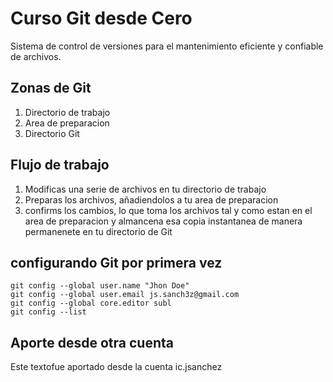 # Curso Git desde Cero
Sistema de control de versiones para el mantenimiento eficiente y confiable de archivos.

## Zonas de Git
1. Directorio de trabajo
2. Area de preparacion
3. Directorio Git

## Flujo de trabajo
1. Modificas una serie de archivos en tu directorio de trabajo
2. Preparas los archivos, añadiendolos a tu area de preparacion
3. confirms los cambios, lo que toma los archivos tal y como estan en el area de preparacion y  almancena esa copia instantanea de manera permanenete en tu directorio de Git

## configurando Git por primera vez
```
git config --global user.name "Jhon Doe"
git config --global user.email js.sanch3z@gmail.com
git config --global core.editor subl
git config --list
```


## Aporte desde otra cuenta
Este textofue aportado desde la cuenta ic.jsanchez
